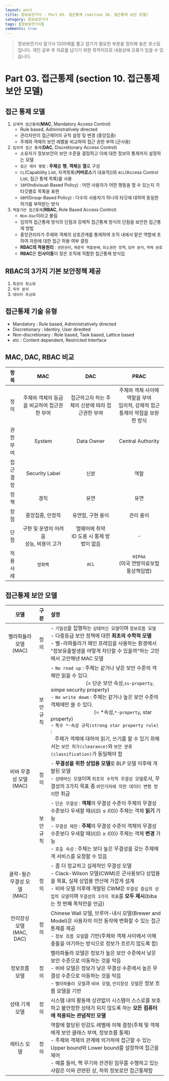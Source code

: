 ```yaml
---
layout: post
title: 정보보안기사 - Part 03. 접근통제 (section 10. 접근통제 보안 모델)
category: 정보보안기사
tags: [정보보안기사]
comments: true
---
```

> 정보보안기사 알기사 1200제를 풀고 암기가 필요한 부분을 정리해 놓은 포스팅입니다.
개인 공부 후 자료를 남기기 위한 목적이므로 내용상에 오류가 있을 수 있습니다.

# Part 03. 접근통제 (section 10. 접근통제 보안 모델)
## 접근 통제 모델
1. `강제적 접근통제`(**MAC**, Mandatory Access Control)
	- Rule based, Administratively directed
	- 관리자만이 접근제어의 규칙 설정 및 변경 (중앙집중)
	- 주체와 객체의 보안 레벨을 비교하여 접근 권한 부여 (군사용)
2. `임의적 접근 통제`(**DAC**, Discretionary Access Control)
	- 소유자가 정보보안의 보안 수준을 결정하고 이에 대한 정보의 통제까지 설정하는 모델
	- `접근 제어 행렬` : **주체**를 **행**, **객체**를 **열**로 구성
	- `CL`(Capability List, 자격목록(**커버로스**가 대표적))와 `ACL`(Access Control List, 접근 통제 목록)를 사용
	- `IBP`(Indivisual-Based Policy) : 어떤 사용자가 어떤 행동을 할 수 있는지 각 타깃별로 목록을 표현
	- `GBP`(Group-Based Policy) : 다수의 사용자가 하나의 타깃에 대하여 동일한 허가를 부여받는 방식
3. `역할기반 접근통제`(**RBAC**, Role Based Access Control)
	- `Non-Dac`이라고 불림
	- 임의적 접근통제 방식의 단점과 강제적 접근통제 방식의 단점을 보안한 접근통제 방법
	- 중앙관리자가 주체와 객체의 상호관계를 통제하여 조직 내에서 맡은 역할에 초하여 자원에 대한 접근 허용 여부 결정
	- **RBAC의 적용원리** : `권한관리`, `계층적 역할분배`, `최소권한 정책`, `임무 분리`, `객체 분류`
	- **RBAC**은 **인사이동**이 잦은 조직에 적합한 접근통제 방식임

## RBAC의 3가지 기본 보안정책 제공
1. `특권의 최소화`
2. `직무 분리`
3. `데이터 추상화`

## 접근통제 기술 유형
- Mandatory : Rule based, Administratively directed
- Discretionary : Identiry, User diredted
- Non-discretionary : Role based, Task based, Lattice based
- etc : Content dependent, Restricted Interface

## MAC, DAC, RBAC 비교

| 항목 | MAC | DAC | PRAC |
|:-----:|:-----:|:-----:|:-----:|
| 정의 | 주체와 객체의 등급을 비교하여 접근권한 부여 | 접근하고자 하는 주체의 신분에 따라 접근권한 부여 | 주체와 객체 사이에 역할을 부여<br>임의적, 강제적 접근통제의 약점을 보완한 방식 |
| 권한부여 | System | Data Owner | Central Authority |
| 접근결정 | Security Label | 신분 | 역할 |
| 정책 | 경직 | 유연 | 유연 |
| 장점 | 중앙집중, 안정적 | 유연함, 구현 용이 | 관리 용이 |
| 단점 | 구현 및 운영의 어려움<br>성능, 비용이 고가 | 멀웨어에 취약<br>ID 도용 시 통제 방법이 없음 | - |
| 적용 사례 | `방화벽` | `ACL` | `HIPAA`<br>(미국 연방의료보험통상책임법) |

## 접근통제 보안 모델

| 모델 | 구분 | 설명 |
|:-----:|:-----:|:-----|
| 벨라파듈라 모델<br>(MAC)| 정의 | - `기밀성`을 집행하는 `상태머신 모델`이며 `정보흐름 모델` <br>- 다중등급 보안 정책에 대한 **최초의 수학적 모델**<br>- 벨-라파둘라가 메인 프레임을 사용하는 환경에서 "정보유출발생을 어떻게 차단할 수 있을까"하는 고민에서 고안해낸 MAC 모델|
| | 보안규칙 | - `No read up` : 주체는 같거나 낮은 보안 수준의 객체만 읽을 수 있다.<br> &#160;&#160;&#160;&#160;&#160;&#160;&#160;&#160;&#160;&#160;&#160;&#160;&#160;&#160;&#160;&#160;&#160;&#160;&#160;&#160;&#160;&#160;&#160;&#160;&#160;&#160;(= 단순 보안 속성,`ss-property`, simpe security property)<br>- `No write dowm` : 주체는 같거나 높은 보안 수준의 객체에만 쓸 수 있다.<br> &#160;&#160;&#160;&#160;&#160;&#160;&#160;&#160;&#160;&#160;&#160;&#160;&#160;&#160;&#160;&#160;&#160;&#160;&#160;&#160;&#160;&#160;&#160;&#160;&#160;&#160;&#160;&#160;&#160;&#160;&#160;&#160;(= *속성,`*-property`, star property)<br>- `특수 *-속성 규칙(strong star property rule)` :<br>&#160;&#160;&#160;주체가 객체에 대하여 읽기, 쓰기를 할 수 있기 위해서는 `보안 허가(clearance)`와 `보안 분류(classification)`가 동일해야 함|
| 비바 무결성 모델<br>(MAC) | 정의 | - **무결성을 위한 상업용 모델**로 BLP 모델 이후에 개발된 모델<br>- `상태머신 모델`이며 `최초의 수학적 무결성 모델`로서, 무결성의 3가지 목표 중 `비인가자에 의한 데이터 변형 방지`만 취급 |
| | 보안규칙 | - `단순 무결성` : **객체**의 무결성 수준이 주체의 무결성 수준보다 우세할 때($I(S) \le I(0)$) 주체는 객체 **읽기** 가능<br>- `무결성 제한` : **주체**의 무결성 수준이 객체의 무결성 수준보다 우세할 때($I(S) \ge I(0)$) 주체는 객체 **변경** 가능<br>- `호출 속성` : 주체는 보다 높은 무결성을 갖는 주체에게 서비스를 요청할 수 있음
| 클락-윌슨 무결성 모델<br>(MAC) | 정의 | - 좀 더 정교하고 실제적인 무결성 모델<br>- Clack-Wilson 모델(CWM)은 군사용보다 상업용을 목표, 실제 상업용 연산에 가깝게 설계<br>- 비바 모델 이후에 개발된 CWM은 `무결성 중심의 상업적 모델`이며 `무결성의 3가지 목표`를 **모두 제시**(biba는 첫 번째 목적만을 언급) |
| 만리장성 모델<br>(MAC, DAC) | 정의 | Chinese Wall 모델, 브루어-내시 모델(Brewer and Model)은 사용자의 이전 동작에 변화할 수 있는 접근 톤제를 제공<br>- `정보 흐름 모델`을 기반(주체와 객체 사이에서 이해 충돌을 야기하는 방식으로 정보가 흐르지 않도록 함) |
| 정보흐름 모델 | 정의 | 벨라파듈라 모델은 정보가 높은 보안 수준에서 낮은 보안 수준으로 이동하는 것을 막음<br>- 비바 모델은 정보가 낮은 무결성 수준에서 높은 무결성 수준으로 이동하는 것을 막음<br>- `벨라파듈라 모델`과 `비바 모델`, `만리장성 모델`은 정보 흐름 모델을 기반 |
| 상태 기계 모델 | 정의 | 시스템 내의 활동에 상관없이 시스템이 스스로를 보호하고 불안정한 상태가 되지 않도록 하는 **모든 컴퓨터에 적용되는 관념적인 모델**
| 래티스 모델 | 정의 | 역할에 할당된 민감도 레벨에 의해 결정(주체 및 객체에게 보안 클래스 부여, 정보흐름 통제)<br>- 주체와 객체의 관계에 의거하여 접근할 수 있는 Upper bound와 Lower bound를 설정하여 접근을 제어<br>- 예를 들어, 핵 무기와 관견된 임무를 수행하고 있는 사람은 이와 관련된 상, 하위 정보로만 접근통제함 |
